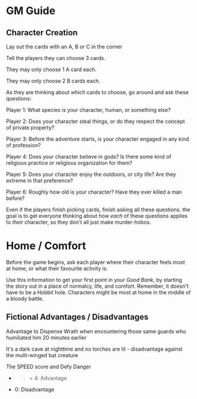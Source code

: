 # GM Guide

## Character Creation

Lay out the cards with an A, B or C in the corner

Tell the players they can choose 3 cards.

They may only choose 1 A card each.

They may only choose 2 B cards each.

As they are thinking about which cards to choose, go around and ask these
questions:


Player 1: What species is your character, human, or something else?

Player 2: Does your character steal things, or do they respect the
concept of private property?

Player 3: Before the adventure starts, is your character engaged in
any kind of profession?

Player 4: Does your character believe in gods? Is there some kind of
religious practice or religious organization for them?

Player 5: Does your character enjoy the outdoors, or city life? Are
they extreme in that preference?

Player 6: Roughly how old is your character?  Have they ever killed
a man before?

Even if the players finish picking cards, finish asking all these questions.
the goal is to get everyone thinking about how *each* of these questions
applies to *their* character, so they don't all just make murder-hobos.


# Home / Comfort

Before the game begins, ask each player where their character feels most
at home, or what their favourite activity is.

Use this information to get your first point in your *Good Bank*, by
starting the story out in a place of normalcy, life, and comfort.  Remember,
it doesn't have to be a Hobbit hole.  Characters might be most at home
in the middle of a bloody battle.

## Fictional Advantages / Disadvantages

Advantage to Dispense Wrath when encountering those same guards who humiliated
him 20 minutes earlier

It's a dark cave at nighttime and no torches are lit - disadvantage against
the multi-winged bat creature

The SPEED score and Defy Danger
 * >= 4: Advantage
 * 0: Disadvantage
